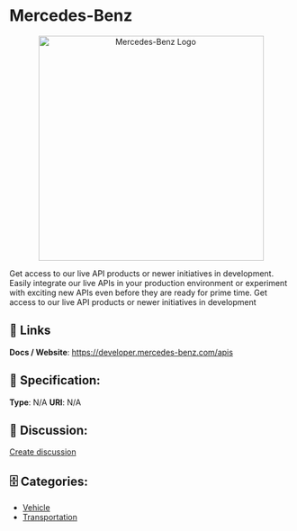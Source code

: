 # Mercedes-Benz
<p align="center">
    <img width="400" src="https://raw.githubusercontent.com/apis-list/apis-list/main/apis/mercedes-benz/logo_256x256.png" alt="Mercedes-Benz Logo"/>
</p>

Get access to our live API products or newer initiatives in development. Easily integrate our live APIs in your production environment or experiment with exciting new APIs even before they are ready for prime time.  Get access to our live API products or newer initiatives in development

##  🔗 Links
**Docs / Website**: https://developer.mercedes-benz.com/apis

## 🧬 Specification:
**Type**: N/A
**URI**: N/A

## 💬 Discussion:
[Create discussion](https://github.com/apis-list/apis-list/discussions/new)

## 🗄️ Categories:
- [Vehicle](https://github.com/apis-list/apis-list#vehicle)
- [Transportation](https://github.com/apis-list/apis-list#transportation)







